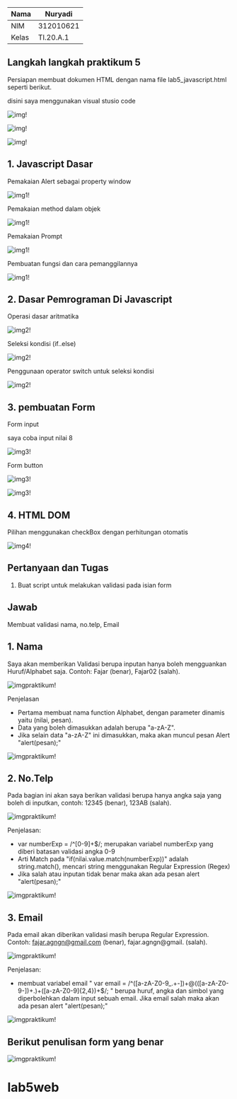 | Nama      | Nuryadi |
| ----------- | ----------- |
| NIM     | 312010621       |
| Kelas   | TI.20.A.1        |

## Langkah langkah praktikum 5
Persiapan membuat dokumen HTML dengan nama file lab5_javascript.html seperti berikut.

disini saya menggunakan visual stusio code

![img!](lab5_javascript/img/foto1.png)

![img!](lab5_javascript/img/foto2.png)

![img!](lab5_javascript/img/foto3.png)

## 1. Javascript Dasar
Pemakaian Alert sebagai property window

![img1!](lab5_javascript/img/foto4.png)

Pemakaian method dalam objek

![img1!](lab5_javascript/img/foto5.png)

Pemakaian Prompt

![img1!](lab5_javascript/img/foto6.png)

Pembuatan fungsi dan cara pemanggilannya

![img1!](lab5_javascript/img/foto7.png)

## 2. Dasar Pemrograman Di Javascript
Operasi dasar aritmatika

![img2!](lab5_javascript/img/foto8.png)

Seleksi kondisi (if..else)

![img2!](lab5_javascript/img/foto9.png)

Penggunaan operator switch untuk seleksi kondisi

![img2!](lab5_javascript/img/foto10.png)

## 3. pembuatan Form
Form input

saya coba input nilai 8

![img3!](lab5_javascript/img/foto11.png)

Form button

![img3!](lab5_javascript/img/foto12.png)

![img3!](lab5_javascript/img/foto13.png)

## 4. HTML DOM
Pilihan menggunakan checkBox dengan perhitungan otomatis

![img4!](lab5_javascript/img/foto14.png)

## Pertanyaan dan Tugas
1. Buat script untuk melakukan validasi pada isian form

## Jawab

Membuat validasi nama, no.telp, Email

## 1. Nama
Saya akan memberikan Validasi berupa inputan hanya boleh mengguankan Huruf/Alphabet saja. Contoh: Fajar (benar), Fajar02 (salah).

![imgpraktikum!](assets/img/praktikum/1-1.png)

Penjelasan
- Pertama membuat nama function Alphabet, dengan parameter dinamis yaitu (nilai, pesan).
- Data yang boleh dimasukkan adalah berupa "a-zA-Z".
- Jika selain data "a-zA-Z" ini dimasukkan, maka akan muncul pesan Alert "alert(pesan);"

![imgpraktikum!](assets/img/praktikum/1.png)

## 2. No.Telp
Pada bagian ini akan saya berikan validasi berupa hanya angka saja yang boleh di inputkan, contoh: 12345 (benar), 123AB (salah).

![imgpraktikum!](assets/img/praktikum/2.png)

Penjelasan:
- var numberExp = /^[0-9]+$/; merupakan variabel numberExp yang diberi batasan validasi angka 0-9
- Arti Match pada "if(nilai.value.match(numberExp))" adalah string.match(), mencari string menggunakan Regular Expression (Regex)
- Jika salah atau inputan tidak benar maka akan ada pesan alert "alert(pesan);"

![imgpraktikum!](assets/img/praktikum/2-1.png)

## 3. Email
Pada email akan diberikan validasi masih berupa Regular Expression. Contoh: fajar.agngn@gmail.com (benar), fajar.agngn@gmail. (salah).

![imgpraktikum!](assets/img/praktikum/3.png)

Penjelasan:
- membuat variabel email " var email = /^([a-zA-Z0-9_.+-])+@(([a-zA-Z0-9-])+.)+([a-zA-Z0-9]{2,4})+$/; " berupa huruf, angka dan simbol yang diperbolehkan dalam input sebuah email. Jika email salah maka akan ada pesan alert "alert(pesan);"

![imgpraktikum!](assets/img/praktikum/3-1.png)

## Berikut penulisan form yang benar

![imgpraktikum!](assets/img/praktikum/4.png)









# lab5web
